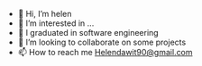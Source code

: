 - 👋 Hi, I’m helen
- 👀 I’m interested in ...
- 🌱 I graduated in software engineering
- 💞️ I’m looking to collaborate on some projects
- 📫 How to reach me Helendawit90@gmail.com

<!---
helusha/helusha is a ✨ special ✨ repository because its `README.md` (this file) appears on your GitHub profile.
You can click the Preview link to take a look at your changes.
--->
